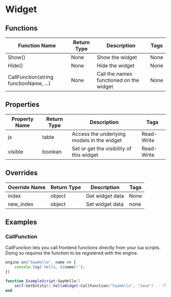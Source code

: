 # Widget

## Functions

| Function Name | Return Type | Description | Tags |
|---------------|-------------|-------------|------|
| Show() | None | Show the widget | None |
| Hide() | None | Hide the widget | None |
| CallFunction(string functionName, ...) | None | Call the names functioned on the widget | None |

## Properties

| Property Name | Return Type | Description | Tags |
|---------------|-------------|-------------|------|
| js | table | Access the underlying models in the widget | Read-Write |
| visible | boolean | Set or get the visibility of this widget | Read-Write |

## Overrides

| Override Name | Return Type | Description | Tags |
|---------------|-------------|-------------|------|
| index | object | Get widget data | None | 
| new_index | object | Set widget data | none |

## Examples

### CallFunction

CallFunction lets you call frontend functions directly from your lua scripts. Doing so requires the function to be registered with the engine.

```js
engine.on("SayHello", name => {
    console.log(`Hello, ${name}!`);
})
```

```lua
function ExampleScript:SayHello()
    self:GetEntity().helloWidget:CallFunction("SayHello", "Jane") -- The client will log "Hello, Jane!"
end
```